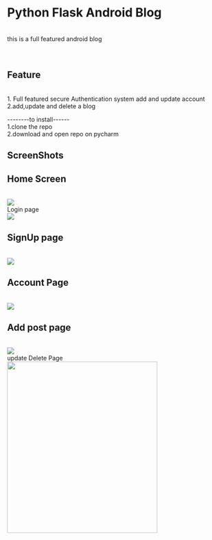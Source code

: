 <h1>Python Flask Android Blog</h2></br>
this is a full featured android blog</br>
</br>
</br>
<h2>Feature</h2></br>
1. Full featured secure Authentication system add and update account </br>
2.add,update and delete a blog</br>

--------to install------</br>
1.clone the repo</br>
2.download and open repo on  pycharm </br>
  
<h2>ScreenShots</h2>

<h2>Home Screen</h2></br><img src="../master/AndroidBlog/static/css/main.png?raw=true"/></br
      <h2>Login page</h2></br><img src="../master/AndroidBlog/static/css/login.png?raw=true" /></br>
     <h2>SignUp page</h2></br><img src="../master/AndroidBlog/static/css/signup.png?raw=true"  /></br>
  
   <h2>Account Page</h2></br><img src="../master/AndroidBlog/static/css/profile.png?raw=true"  /></br>
      <h2>Add post page</h2></br><img src="../master/AndroidBlog/static/css/add.png?raw=true"  /></br
      <h2>update Delete Page</h2></br><img src="../master/AndroidBlog/static/css/update_del.png?raw=true" width="350" height="400" />
  </br>
  



